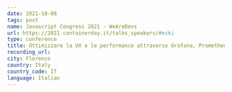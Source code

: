 ```yaml
---
date: 2021-10-08
tags: post
name: Javascript Congress 2021 - WeAreDevs
url: https://2021.containerday.it/talks_speakers/#miki
type: conference
title: Ottimizzare la UX e le performance attraverso Grafana, Prometheus e Lighthouse
recording_url: 
city: Florence
country: Italy
country_code: IT
language: Italian
---
```


